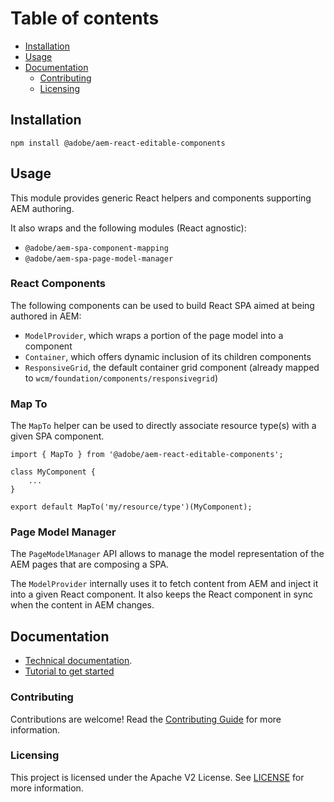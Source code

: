 # Table of contents

  * [Installation](#installation)
  * [Usage](#usage)
  * [Documentation](#documentation)
    * [Contributing](#contributing)
    * [Licensing](#licensing)


## Installation
```
npm install @adobe/aem-react-editable-components
```

## Usage

This module provides generic React helpers and components supporting AEM authoring.    

It also wraps and the following modules (React agnostic):
* `@adobe/aem-spa-component-mapping` 
* `@adobe/aem-spa-page-model-manager`

### React Components

The following components can be used to build React SPA aimed at being authored in AEM:

* `ModelProvider`, which wraps a portion of the page model into a component 
* `Container`, which offers dynamic inclusion of its children components
* `ResponsiveGrid`, the default container grid component (already mapped to `wcm/foundation/components/responsivegrid`)

### Map To 

The `MapTo` helper can be used to directly associate resource type(s) with a given SPA component.

```
import { MapTo } from '@adobe/aem-react-editable-components';

class MyComponent {
    ...
}

export default MapTo('my/resource/type')(MyComponent);

```

### Page Model Manager

The `PageModelManager` API allows to manage the model representation of the AEM pages that are composing a SPA.

The `ModelProvider` internally uses it to fetch content from AEM and inject it into a given React component. It also keeps the React component in sync when the content in AEM changes.
 

## Documentation

* [Technical documentation](https://www.adobe.com/go/aem6_5_docs_spa_en).
* [Tutorial to get started](https://docs.adobe.com/content/help/en/experience-manager-learn/spa-react-tutorial/overview.html)



### Contributing

Contributions are welcome! Read the [Contributing Guide](CONTRIBUTING.md) for more information.

### Licensing

This project is licensed under the Apache V2 License. See [LICENSE](LICENSE) for more information.

